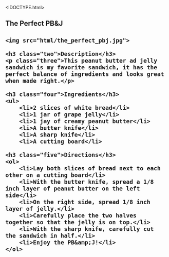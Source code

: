 <IDOCTYPE.html>
<html>
<head>
	<meta charset="utf-8">
	<title>ingredients</title>

<link rel="stylesheet" href="food.css">
</head>

<body>
	<h2 class="one">The Perfect PB&amp;J<h2>

	<img src="html/the_perfect_pbj.jpg">

	<h3 class="two">Description</h3>
	<p class="three">This peanut butter ad jelly sandwich is my favorite sandwich, it has the perfect balance of ingredients and looks great when made right.</p>

	<h3 class="four">Ingredients</h3>
	<ul>
		<li>2 slices of white bread</li>
		<li>1 jar of grape jelly</li>
		<li>1 jay of creamy peanut butter</li>
		<li>A butter knife</li>
		<li>A sharp knife</li>
		<li>A cutting board</li>

	<h3 class="five">Directions</h3>
	<ol>
		<li>Lay both slices of bread next to each other on a cutting board</li>
		<li>With the butter knife, spread a 1/8 inch layer of peanut butter on the left side</li>
		<li>On the right side, spread 1/8 inch layer of jelly.</li>
		<li>Carefully place the two halves together so that the jelly is on top.</li>
		<li>With the sharp knife, carefully cut the sandwich in half.</li>
		<li>Enjoy the PB&amp;J!</li>
	</ol>


